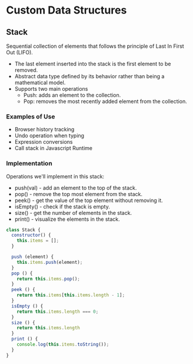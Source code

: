 # Custom Data Structures
## Stack
Sequential collection of elements that follows the principle of Last In First Out (LIFO).
- The last element inserted into the stack is the first element to be removed.
- Abstract data type defined by its behavior rather than being a mathematical model.
- Supports two main operations
  - Push: adds an element to the collection.
  - Pop: removes the most recently added element from the collection.

### Examples of Use
- Browser history tracking
- Undo operation when typing
- Expression conversions
- Call stack in Javascript Runtime

### Implementation
Operations we'll implement in this stack:
- push(val) - add an element to the top of the stack.
- pop() - remove the top most element from the stack.
- peek() - get the value of the top element without removing it.
- isEmpty() - check if the stack is empty.
- size() - get the number of elements in the stack.
- print() - visualize the elements in the stack.

```js
class Stack {
  constructor() {
    this.items = [];
  }

  push (element) {
    this.items.push(element);
  }
  pop () {
    return this.items.pop();
  }
  peek () {
    return this.items[this.items.length - 1];
  }
  isEmpty () {
    return this.items.length === 0;
  }
  size () {
    return this.items.length
  }
  print () {
    console.log(this.items.toString());
  }
}
```